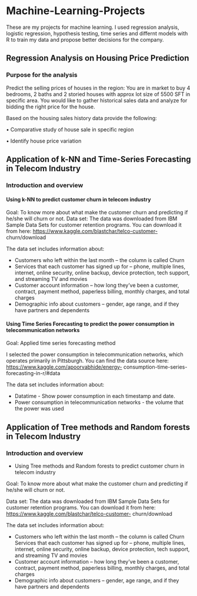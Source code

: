 
# Machine-Learning-Projects
These are my projects for machine learning. I used regression analysis, logistic regression, hypothesis testing, time series and differnt models with R to train my data and propose better decisions for the company.

## Regression Analysis on Housing Price Prediction
### Purpose for the analysis
Predict the selling prices of houses in the region:
You are in market to buy 4 bedrooms, 2 baths and 2 storied houses with approx lot size of 5500 SFT in specific area. You would like to gather historical sales data and analyze for bidding the right price for the house.

Based on the housing sales history data provide the following:

• Comparative study of house sale in specific region

• Identify house price variation

## Application of k-NN and Time-Series Forecasting in Telecom Industry
### Introduction and overview

#### Using k-NN to predict customer churn in telecom industry

Goal: To know more about what make the customer churn and predicting if he/she will churn or not.
Data set: The data was downloaded from IBM Sample Data Sets for customer retention programs. You can download it from here: https://www.kaggle.com/blastchar/telco-customer- churn/download

The data set includes information about:
  
- Customers who left within the last month – the column is called Churn
- Services that each customer has signed up for – phone, multiple lines, internet, online security, online backup, device protection, tech support, and streaming TV and movies
- Customer account information – how long they’ve been a customer, contract, payment method, paperless billing, monthly charges, and total charges
- Demographic info about customers – gender, age range, and if they have partners and dependents


#### Using Time Series Forecasting to predict the power consumption in telecommunication networks

Goal: Applied time series forecasting method 

I selected the power consumption in telecommunication networks, which operates primarily in Pittsburgh. You can find the data source here: https://www.kaggle.com/apoorvabhide/energy- consumption-time-series-forecasting-in-r/#data

The data set includes information about:
- Datatime - Show power consumption in each timestamp and date.
- Power consumption in telecommunication networks - the volume that the power was used

## Application of Tree methods and Random forests in Telecom Industry

### Introduction and overview
- Using Tree methods and Random forests to predict customer churn in telecom industry

Goal: To know more about what make the customer churn and predicting if he/she will churn or not.

Data set: The data was downloaded from IBM Sample Data Sets for customer retention programs. You can download it from here: https://www.kaggle.com/blastchar/telco-customer- churn/download

The data set includes information about:
  
- Customers who left within the last month – the column is called Churn Services that each customer has signed up for – phone, multiple lines, internet, online
security, online backup, device protection, tech support, and streaming TV and movies
- Customer account information – how long they’ve been a customer, contract, payment method, paperless billing, monthly charges, and total charges
- Demographic info about customers – gender, age range, and if they have partners and dependents
